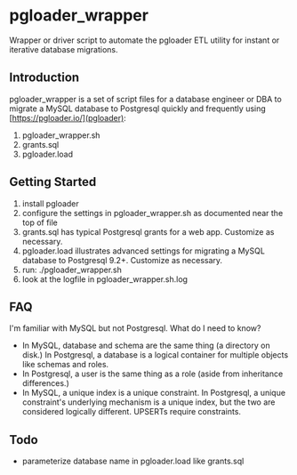 # pgloader_wrapper
Wrapper or driver script to automate the pgloader ETL utility for instant or iterative database migrations.

Introduction
-----

pgloader_wrapper is a set of script files for a database engineer or DBA to migrate a MySQL database to Postgresql quickly and frequently using [https://pgloader.io/](pgloader):

1. pgloader_wrapper.sh
1. grants.sql
1. pgloader.load

Getting Started
-----

1. install pgloader
1. configure the settings in pgloader_wrapper.sh as documented near the top of file
1. grants.sql has typical Postgresql grants for a web app. Customize as necessary.
1. pgloader.load illustrates advanced settings for migrating a MySQL database to Postgresql 9.2+. Customize as necessary.
1. run: ./pgloader_wrapper.sh
1. look at the logfile in pgloader_wrapper.sh.log

FAQ
-----

I'm familiar with MySQL but not Postgresql. What do I need to know?

- In MySQL, database and schema are the same thing (a directory on disk.) In Postgresql, a database is a logical container for multiple objects like schemas and roles.
- In Postgresql, a user is the same thing as a role (aside from inheritance differences.)
- In MySQL, a unique index is a unique constraint. In Postgresql, a unique constraint's underlying mechanism is a unique index, but the two are considered logically different. UPSERTs require constraints.

Todo
-----

- parameterize database name in pgloader.load like grants.sql

